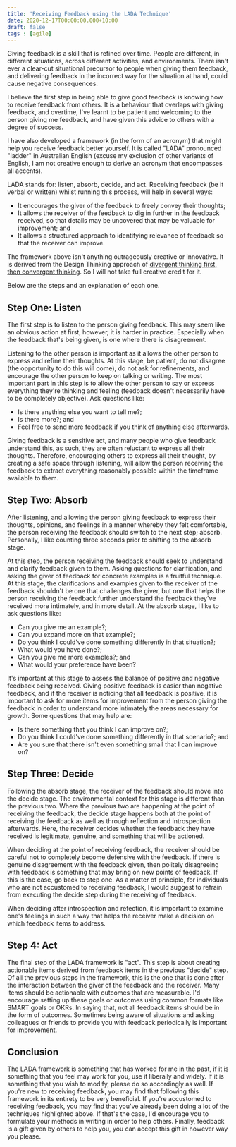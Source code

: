 ```yaml
---
title: 'Receiving Feedback using the LADA Technique'
date: 2020-12-17T00:00:00.000+10:00
draft: false
tags : [agile]
---
```


Giving feedback is a skill that is refined over time. People are different,
in different situations, across different activities, and environments.
There isn't ever a clear-cut situational precursor to people when giving
them feedback, and delivering feedback in the incorrect way for the situation
at hand, could cause negative consequences.

I believe the first step in being able to give good feedback is
knowing how to receive feedback from others. It is a behaviour that
overlaps with giving feedback, and overtime, I've learnt to be patient
and welcoming to the person giving me feedback, and have given this advice to
others with a degree of success.

I have also developed a framework (in the form of an acronym) that might help
you receive feedback better yourself. It is called "LADA" pronounced "ladder"
in Australian English (excuse my exclusion of other variants of English,
I am not creative enough to derive an acronym that encompasses all accents).

LADA stands for: listen, absorb, decide, and act. Receiving feedback
(be it verbal or written) whilst running this process, will help in several
ways:

- It encourages the giver of the feedback to freely convey their thoughts;
- It allows the receiver of the feedback to dig in further in the feedback
received, so that details may be uncovered that may be valuable for improvement;
and
- It allows a structured approach to identifying relevance of feedback
so that the receiver can improve.

The framework above isn't anything outrageously creative or innovative.
It is derived from the Design Thinking approach of [divergent thinking first,
then convergent thinking](https://en.wikipedia.org/wiki/Design_thinking#Ideation:_Divergent_and_convergent_thinkinghttps://en.wikipedia.org/wiki/Design_thinking#Ideation:_Divergent_and_convergent_thinking).
So I will not take full creative credit for it.

Below are the steps and an explanation of each one.

## Step One: Listen

The first step is to listen to the person giving feedback. This may seem
like an obvious action at first, however, it is harder in practice.
Especially when the feedback that's being given, is one where there is
disagreement.

Listening to the other person is important as it allows the other person
to express and refine their thoughts. At this stage, be patient, do not
disagree (the opportunity to do this will come), do not ask for refinements,
and encourage the other person to keep on talking or writing.
The most important part in this step is to allow the other person to say
or express everything they're thinking and feeling (feedback doesn't
necessarily have to be completely objective). Ask questions like:

- Is there anything else you want to tell me?;
- Is there more?; and
- Feel free to send more feedback if you think of anything else afterwards.

Giving feedback is a sensitive act, and many people who give feedback
understand this, as such, they are often reluctant to express all their
thoughts. Therefore, encouraging others to express all their thought, by
creating a safe space through listening, will allow the person receiving
the feedback to extract everything reasonably possible within the timeframe
available to them.

## Step Two: Absorb

After listening, and allowing the person giving feedback to express their
thoughts, opinions, and feelings in a manner whereby they felt comfortable,
the person receiving the feedback should switch to the next step; absorb.
Personally, I like counting three seconds prior to shifting to the absorb stage.

At this step, the person receiving the feedback should seek to understand
and clarify feedback given to them. Asking questions for clarification,
and asking the giver of feedback for concrete examples is a fruitful technique.
At this stage, the clarifications and examples given to the receiver of the
feedback shouldn't be one that challenges the giver, but one that helps
the person receiving the feedback further understand the feedback they've
received more intimately, and in more detail. At the absorb stage,
I like to ask questions like:

- Can you give me an example?;
- Can you expand more on that example?;
- Do you think I could've done something differently in that situation?;
- What would you have done?;
- Can you give me more examples?; and
- What would your preference have been?

It's important at this stage to assess the balance of positive and
negative feedback being received. Giving positive feedback is easier
than negative feedback, and if the receiver is noticing that all feedback is
positive, it is important to ask for more items for improvement from the
person giving the feedback in order to understand more intimately the
areas necessary for growth. Some questions that may help are:

- Is there something that you think I can improve on?;
- Do you think I could've done something differently in that scenario?; and
- Are you sure that there isn't even something small that I can improve on?

## Step Three: Decide

Following the absorb stage, the receiver of the feedback should move into
the decide stage. The environmental context for this stage is different
than the previous two. Where the previous two are happening at the point
of receiving the feedback, the decide stage happens both at the point of
receiving the feedback as well as through reflection and introspection
afterwards. Here, the receiver decides whether the feedback they have
received is legitimate, genuine, and something that will be actioned.

When deciding at the point of receiving feedback, the receiver should
be careful not to completely become defensive with the feedback. If there is
genuine disagreement with the feedback given, then politely disagreeing with
feedback is something that may bring on new points of feedback. If this is the
case, go back to step one. As a matter of principle, for individuals who are
not accustomed to receiving feedback, I would suggest to refrain from executing
the decide step during the receiving of feedback.

When deciding after introspection and refection, it is important to
examine one's feelings in such a way that helps the receiver make a
decision on which feedback items to address.

## Step 4: Act

The final step of the LADA framework is "act". This step is about creating
actionable items derived from feedback items in the previous "decide" step.
Of all the previous steps in the framework, this is the one that is done after
the interaction between the giver of the feedback and the receiver. Many
items should be actionable with outcomes that are measurable. I'd encourage
setting up these goals or outcomes using common formats like SMART goals or
OKRs. In saying that, not all feedback items should be in the form of outcomes.
Sometimes being aware of situations and asking colleagues or friends to
provide you with feedback periodically is important for improvement.

## Conclusion

The LADA framework is something that has worked for me in the past, if
it is something that you feel may work for you, use it liberally and widely.
If it is something that you wish to modify, please do so accordingly as well.
If you're new to receiving feedback, you may find that following this
framework in its entirety to be very beneficial. If you're accustomed to
receiving feedback, you may find that you've already been doing a lot of the
techniques highlighted above. If that's the case, I'd encourage you to
formulate your methods in writing in order to help others. Finally, feedback
is a gift given by others to help you, you can accept this gift in however
way you please.
